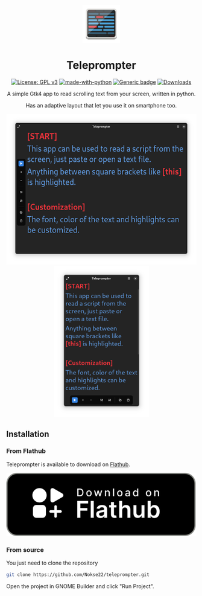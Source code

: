 # 


<div align="center">
<img src="data/icons/hicolor/scalable/apps/io.github.nokse22.teleprompter.svg" height="100">

# Teleprompter

  [![License: GPL v3](https://img.shields.io/badge/License-GPLv3-blue.svg)](https://www.gnu.org/licenses/gpl-3.0)
  [![made-with-python](https://img.shields.io/badge/Made%20with-Python-ff7b3f.svg)](https://www.python.org/)
  [![Generic badge](https://img.shields.io/badge/Version-v0.1.1-green.svg)](https://shields.io/)
  [![Downloads](https://img.shields.io/badge/dynamic/json?color=brightgreen&label=Flathub%20Downloads&query=%24.installs_total&url=https%3A%2F%2Fflathub.org%2Fapi%2Fv2%2Fstats%2Fio.github.nokse22.teleprompter)](https://flathub.org/apps/details/io.github.nokse22.teleprompter)

  
<p>
A simple Gtk4 app to read scrolling text from your screen, written in python.
  
  Has an adaptive layout that let you use it on smartphone too.
  </p>
  <div align="center">
  <img src="data/resources/Screenshot 1.png" height="400"/>
  <img src="data/resources/Screenshot 2.png" height="400"/>
  </div>
  
  
</div>

## Installation

### From Flathub

Teleprompter is available to download on
[Flathub](https://flathub.org/apps/details/io.github.nokse22.teleprompter).

<a href="https://flathub.org/apps/details/io.github.nokse22.teleprompter" title="Download on Flathub">
  <picture>
    <source media="(prefers-color-scheme: dark)" srcset="data/resources/flathub-badges/download-i.svg">
    <source media="(prefers-color-scheme: light)" srcset="data/resources/flathub-badges/download.svg">
    <img alt="Download Teleprompter on Flathub" src="data/resources/flathub-badges/download.svg">
  </picture>
</a>

### From source

You just need to clone the repository

```sh
git clone https://github.com/Nokse22/teleprompter.git
```

Open the project in GNOME Builder and click "Run Project".

